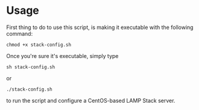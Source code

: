 # Usage

First thing to do to use this script, is making it executable with the following command:

`chmod +x stack-config.sh`

Once you're sure it's executable, simply type

`sh stack-config.sh`

or

`./stack-config.sh`

to run the script and configure a CentOS-based LAMP Stack server.
